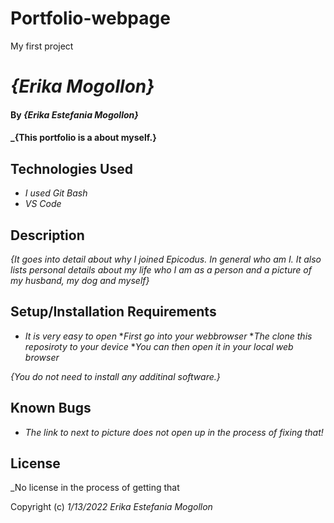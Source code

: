 # Portfolio-webpage
My first project
# _{Erika Mogollon}_

#### By _**{Erika Estefania Mogollon}**_

#### _{This portfolio is a about myself.}
## Technologies Used

* _I used Git Bash_
* _VS Code_

## Description

_{It goes into detail about why I joined Epicodus. In general who am I. It also lists personal details about my life who I am as a person and a picture of my husband, my dog and myself}_

## Setup/Installation Requirements

* _It is very easy to open_
*_First go into your webbrowser_
*_The clone this reposiroty to your device_
*_You can then open it in your local web browser_

_{You do not need to install any additinal software.}_

## Known Bugs

* _The link to next to picture does not open up in the process of fixing that!_

## License

_No license in the process of getting that

Copyright (c) _1/13/2022_ _Erika Estefania Mogollon_
